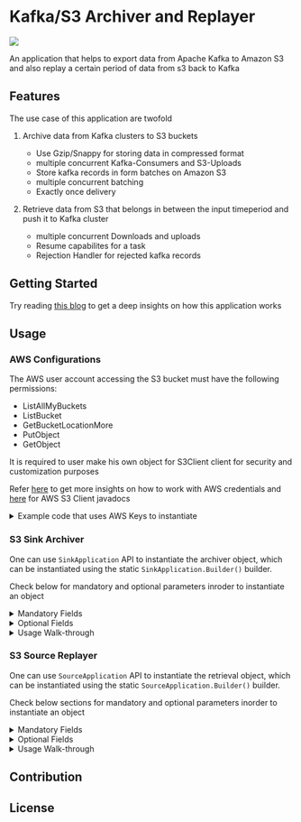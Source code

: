 # Kafka/S3 Archiver and Replayer

![](https://img.shields.io/badge/Made%20With-%20java-%23ED8B00.svg?style=for-the-badge&logo=java&logoColor=white)

An application that helps to export data from Apache Kafka to Amazon S3 and also replay a certain period of data from s3 back to Kafka

## Features
The use case of this application are twofold
1. Archive data from Kafka clusters to S3 buckets
   
   - Use Gzip/Snappy for storing data in compressed format 
   - multiple concurrent Kafka-Consumers and S3-Uploads
   - Store kafka records in form batches on Amazon S3
   - multiple concurrent batching 
   - Exactly once delivery


2. Retrieve data from S3 that belongs in between the input timeperiod and push it to Kafka cluster
   - multiple concurrent Downloads and uploads
   - Resume capabilites for a task
   - Rejection Handler for rejected kafka records

## Getting Started

Try reading [this blog]() to get a deep insights on how this application works

## Usage

### AWS Configurations
The AWS user account accessing the S3 bucket must have the following permissions:

- ListAllMyBuckets
- ListBucket
- GetBucketLocationMore
- PutObject
- GetObject

It is required to user make his own object for S3Client client for security and customization purposes

Refer [here](https://docs.aws.amazon.com/sdk-for-java/latest/developer-guide/credentials.html) to get more
  insights on how to work with AWS credentials
  and [here](https://sdk.amazonaws.com/java/api/latest/software/amazon/awssdk/services/s3/S3Client.html) for AWS
  S3 Client javadocs
<details>
<summary>Example code that uses AWS Keys to instantiate</summary>

`Instantiate S3 Object`

```java
AwsBasicCredentials awsCreds=AwsBasicCredentials.create(
        "your_access_key_id",
        "your_secret_access_key");

S3Client s3=S3Client.builder()
        .credentialsProvider(StaticCredentialsProvider.create(awsCreds))
        .region(<region>)
        .build();
```


`Optional Retry Policy`

> It is suggest to overload the default retry policy for better fault tolerance,
> One such example that uses backoff jitter policy can be used from below

```java
// Adding Retry Policy
FullJitterBackoffStrategy backoffStrategy=FullJitterBackoffStrategy.builder()
        .baseDelay(Duration.ofMillis(200))
        .maxBackoffTime(Duration.ofHours(24)).build();

        RetryPolicy policy=RetryPolicy.builder()
        .numRetries(3)
        .additionalRetryConditionsAllowed(true)
        .backoffStrategy(backoffStrategy)
        .throttlingBackoffStrategy(backoffStrategy)
        .build();

        ClientOverrideConfiguration conf=ClientOverrideConfiguration.builder()
        .retryPolicy(policy)
        .build();

// Same Code from previous block
AwsBasicCredentials awsCreds=AwsBasicCredentials.create(
        "your_access_key_id",
        "your_secret_access_key");

S3Client s3=S3Client.builder()
        .credentialsProvider(StaticCredentialsProvider.create(awsCreds))
        .region(<region>)
        .overrideConfiguration(conf) // Overriding configuration
        .build();
```

</details>

### S3 Sink Archiver

One can use `SinkApplication` API to instantiate the archiver object, which can be instantiated using the
static `SinkApplication.Builder()` builder.

Check below for mandatory and optional parameters inroder to instantiate an object
<details>
<summary> Mandatory Fields </summary>


> The application will not start unless all the Methods mentioned
> are provided. Failure to provide the parameters will lead to `IllegalArgumentException`

| Builder Method  |                    Input Parameters                     |      Parameter Type       | Purpose                                              |
|:---------------:|:-------------------------------------------------------:|:-------------------------:|------------------------------------------------------|
| bootstrapServer |                   Bootstrap Server Id                   |          String           | BootStrap Server Id of the Kafka cluster             |
| subscribeTopics | subscribe Topic<br/> (or)<br/>List of Subscribed Topics | String<br/> (or)<br/>List | Topics to be archived                                |
|    s3Builder    |                  s3Client <br/> bucket                  |    [S3Client](https://sdk.amazonaws.com/java/api/latest/software/amazon/awssdk/services/s3/S3Client.html)<br/>String    | Amazon S3 Client <br/> Bucket to store archived data |

</details>
<details>
<summary> Optional Fields </summary>

> These options can be used to alter the performance stats for the requirements

| Builder Method  |    Input Parameters    | Parameter Type  |    Default Values    | Purpose                                                       |
|-----------------|:----------------------:|:---------------:|:--------------------:|---------------------------------------------------------------|
| compressionType |    CompressionType     | [CompressionType](https://github.com/prabh1601/Kafka-Archiver/blob/LocalStorageBatching/src/main/java/com/prabh/Utils/CompressionType.java) | CompressionType.NONE | Use `Gzip` or `Snappy` for storing data in compressed format  |
| consumerCount   |     noOfConsumers      |       int       |          3           | No of concurrent consumer clients to be used for consumptions |
| writeTaskCount  | noOfSimultaneousWrites |       int       |          5           | Max no of concurrent Files to be written                      |
| uploadCount     | noOfSimulaneousUploads |       int       |          5           | Max no of concurrent Files to be uploaded                     |
| consumerGroup   |   consumerGroupName    |     String      |    "S3 Archiver"     | Name of the Consumer Group to be used                         |

</details>
<details>
<Summary>Usage Walk-through</Summary>

`1. Instantiate AWS Client`

> Refer AWS Configurations to create AWS Client

`2. Instantiate Sink Application`

* With Mandatory Fields

```java
SinkApplication app=new SinkApplication.Builder()
        .bootstrapServer("BOOTSTRAP-SERVER-ID")
        .subscribedTopics(List.of("testTopic"))
        .s3Builder(s3Client,"BUCKET-NAME")
        .build();
```

* With Optional Fields

> One can use a subset of these fields as per requirements by just adding the builder method to the object build

```java
SinkApplication app=new SinkApplication.Builder()
        .bootstrapServer("BOOTSTRAP-SERVER-ID")
        .subscribedTopics(List.of("testTopic"))
        .s3Builder(s3Client,"BUCKET-NAME")
        .compressionType(CompressionType.GZIP)
        .consumerGroup()
        .build();
```
> [Click Here](https://github.com/prabh1601/Kafka-Archiver/blob/LocalStorageBatching/src/main/java/com/prabh/CodeExamples/ArchiverRun.java) for complete code example
</details>


### S3 Source Replayer</summary>

One can use `SourceApplication` API to instantiate the retrieval object,
which can be instantiated using the static `SourceApplication.Builder()` builder.

Check below sections for mandatory and optional parameters inorder to instantiate an object
<details>
<summary> Mandatory Fields </summary>

> The application will not start unless all the Methods mentioned
> are provided. Failure to provide the parameters will lead to `IllegalArgumentException`

|  Builder Method  |                    Input Parameters                     |         Parameter Type         | Purpose                                                                                                                               |
|:----------------:|:-------------------------------------------------------:|:------------------------------:|---------------------------------------------------------------------------------------------------------------------------------------|
|    s3Builder     |  S3Client <br/> Bucket Name <br/> Kafka Retrieve Topic  | [S3Client](https://sdk.amazonaws.com/java/api/latest/software/amazon/awssdk/services/s3/S3Client.html)<br/>String<br/>String | Amazon S3 Client <br/> Bucket to be used for retrieval<br/> Kafka Topic to be retrieved                                               |
|   kafkaBuilder   |       Bootstrap Server <br/> Kafka Produce Topic        |      String<br/> [NewTopic](https://kafka.apache.org/24/javadoc/index.html?org/apache/kafka/clients/admin/NewTopic.html)     | Bootstrap Id of the Kafka cluster<br/> Kafka Topic to to be produced <br/>`If topic is not present it creates a new of provided name` |
|      range       |               start epoch <br/> end epoch               |  long (or) FetchRequestRange   | Start of the range to be retrieved<br/>End of the range to be retrieved                                                               |

</details>
<details>
<summary> Optional Fields </summary>

> These options can be used to alter the performance stats for the requirements

| Builder Method      |    Input Parameters     |  Parameter Type  | Default Values | Purpose                                                                |
|---------------------|:-----------------------:|:----------------:|:--------------:|------------------------------------------------------------------------|
| concurrentDownloads | NoOfConcurrentDownloads |       int        |       10       | No of concurrent threads to be used for downloading                    |
| concurrentProducers | NoOfConcurrentProducers |       int        |       7        | No of concurrent threads to be used for producing                      |
| inMemoryStream      |           NA            |        NA        |     false      | Use Heap Memory to download and streaming the content from s3 to kafka |

</details>
<details>
<Summary>Usage Walk-through</Summary>

`1. Instantiate range object`

```java
// Use one of the below for defining start/end

// Using epoch time in millis
long start=1656757978015;
        long end=1656758897543;

// Use FetchRequestRange to put time in calendar format
// Format -> (year, month, day, hour, min) -> Any Valid prefix will work       
        FetchRequestRange start=new FetchRequestRange
        .StartTimestampBuilder(2022,6,28,1,10) // Start from 1:10 on 28/6/2022
        .build();

        FetchRequestRange end=new FetchRequestRange
        .EndTimestampBuilder(2022,7) // End until the end of 7th month of 2022
        .build();
```

`2. Instantiate AWS Client`

> Refer AWS Configurations sections for creating S3Client

`3. Instantiate Source Application`

* With Mandatory Fields

```java
SourceApplication app=new SourceApplication.Builder()
        .s3Builder(s3Client,"BUCKET","CONSUME-TOPIC")
        .kafkaBuilder("BOOTSTRAP-ID",new NewTopic("PRODUCE-TOPIC",<partitions>,(short)1))
        .range(start,end)
        .build();
```

* With Optional Fields

> One can use a subset of these fields as per requirements by just adding the builder method to the object build

```java
SourceApplication app=new SourceApplication.Builder()
        .s3Builder(s3Client,"BUCKET","CONSUME-TOPIC")
        .kafkaBuilder("BOOTSTRAP-ID",new NewTopic("PRODUCE-TOPIC",<partitions>,(short)1))
        .range(start,end)
        .concurrentDownloads(5)
        .concurrentProducers(5)
        .inMemoryStream()
        .build();
```

`4. Start Application`
> Use one of the below options as per requirements

```java
// Overwrites if any previous cache available
app.start();

// Resumes process using any previous local cache available
app.resume();

// Replays the rejected cache from any previous runs if present
app.replayRejectedCache();
```

> <b>[Click here](https://github.com/prabh1601/Kafka-Archiver/blob/LocalStorageBatching/src/main/java/com/prabh/CodeExamples/FetcherRun.java)
> for complete code example</b>
</details>

## Contribution

## License
